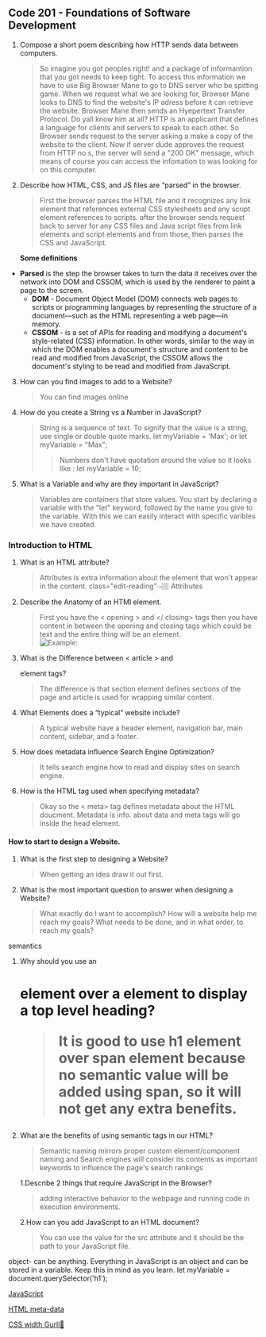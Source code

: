 ## Code 201 - Foundations of Software Development

1. Compose a short poem describing how HTTP sends data between computers.

   > So imagine you got peoples right! and a package of informantion that you got needs to keep tight. To access this information we have to use Big Browser Mane to go to DNS server who be spitting game. When we request what we are looking for, Browser Mane looks to DNS to find the website's IP adress before it can retrieve the website. Browser Mane then sends an Hyepertext Transfer Protocol. Do yall know him at all? HTTP is an applicant that defines a language for clients and servers to speak to each other. So Browser sends request to the server asking a make a copy of the website to the client. Now if server dude approves the request from HTTP no s, the server will send a "200 OK" message, which means of course you can access the infomation to was looking for on this computer.

2. Describe how HTML, CSS, and JS files are “parsed” in the browser.

   > First the browser parses the HTML file and it recognizes any link element that references external CSS stylesheets and any script element references to scripts. after the browser sends request back to server for any CSS files and Java script files from link elements and script elements and from those, then parses the CSS and JavaScript.

   **Some definitions** </br>

- **Parsed** is the step the browser takes to turn the data it receives over the network into DOM and CSSOM, which is used by the renderer to paint a page to the screen. </br>
  - **DOM** - Document Object Model (DOM) connects web pages to scripts or programming languages by representing the structure of a document—such as the HTML representing a web page—in memory. </br>
  - **CSSOM** - is a set of APIs for reading and modifying a document's style-related (CSS) information. In other words, similar to the way in which the DOM enables a document's structure and content to be read and modified from JavaScript, the CSSOM allows the document's styling to be read and modified from JavaScript.

3. How can you find images to add to a Website?

   > You can find images online

4. How do you create a String vs a Number in JavaScript?

   > String is a sequence of text. To signify that the value is a string, use single or double quote marks. let myVariable = 'Max'; or let myVariable = "Max";
   >
   > > Numbers don't have quotation around the value so it looks like : let myVariable = 10;

5. What is a Variable and why are they important in JavaScript?
   > Variables are containers that store values. You start by declaring a variable with the "let" keyword, followed by the name you give to the variable. With this we can easily interact with specific varibles we have created.

### Introduction to HTML

1. What is an HTML attribute?

   > Attributes is extra information about the element that won't appear in the content. class="edit-reading"👈🏽 Attributes

2. Describe the Anatomy of an HTMl element.

   > First you have the < opening > and </ closing> tags then you have content in between the opening and closing tags which could be text and the entire thing will be an element.  
   > ![Example:](https://developer.mozilla.org/en-US/docs/Learn/HTML/Introduction_to_HTML/Getting_started/grumpy-cat-small.png) </br>

3. What is the Difference between < article > and <section > element tags?

   > The difference is that section element defines sections of the page and article is used for wrapping similar content.

4. What Elements does a “typical” website include?

   > A typical website have a header element, navigation bar, main content, sidebar, and a footer.

5. How does metadata influence Search Engine Optimization?

   > It tells search engine how to read and display sites on search engine.

6. How is the <meta> HTML tag used when specifying metadata?
   > Okay so the < meta> tag defines metadata about the HTML doucment. Metadata is info. about data and meta tags will go inside the head element.

#### How to start to design a Website.

1. What is the first step to designing a Website?

   > When getting an idea draw it out first.

2. What is the most important question to answer when designing a Website?
   > What exactly do I want to accomplish? How will a website help me reach my goals? What needs to be done, and in what order, to reach my goals?

semantics

1. Why should you use an <h1> element over a <span> element to display a top level heading?

   > It is good to use h1 element over span element because no semantic value will be added using span, so it will not get any extra benefits.

2. What are the benefits of using semantic tags in our HTML?

   > Semantic naming mirrors proper custom element/component naming and Search engines will consider its contents as important keywords to influence the page's search rankings

   1.Describe 2 things that require JavaScript in the Browser?

   > adding interactive behavior to the webpage and running code in execution environments.

   2.How can you add JavaScript to an HTML document?

   > You can use the value for the src attribute and it should be the path to your JavaScript file.

object- can be anything. Everything in JavaScript is an object and can be stored in a variable. Keep this in mind as you learn. let myVariable = document.querySelector('h1');

<!-- Add the following function to set the personalized greeting. This won't do anything yet, but this will change soon.

function setUserName() {
  const myName = prompt("Please enter your name.");
  localStorage.setItem("name", myName);
  myHeading.textContent = `Mozilla is cool, ${myName}`;
}

The setUserName() function contains a prompt() function, which displays a dialog box, similar to alert(). This prompt() function does more than alert(), asking the user to enter data, and storing it in a variable after the user clicks OK. In this case, we are asking the user to enter a name. Next, the code calls on an API localStorage, which allows us to store data in the browser and retrieve it later. We use localStorage's setItem() function to create and store a data item called 'name', setting its value to the myName variable which contains the user's entry for the name. Finally, we set the textContent of the heading to a string, plus the user's newly stored name.
Add the following condition block. We could call this initialization code, as it structures the app when it first loads.
if (!localStorage.getItem("name")) {
  setUserName();
} else {
  const storedName = localStorage.getItem("name");
  myHeading.textContent = `Mozilla is cool, ${storedName}`;
}
Copy to Clipboard
This first line of this block uses the negation operator (logical NOT, represented by the !) to check whether the name data exists. If not, the setUserName() function runs to create it. If it exists (that is, the user set a user name during a previous visit), we retrieve the stored name using getItem() and set the textContent of the heading to a string, plus the user's name, as we did inside setUserName().
Put this onclick event handler (below) on the button. When clicked, setUserName() runs. This allows the user to enter a different name by pressing the button.
myButton.onclick = () => {
  setUserName();
}; -->

[JavaScript](https://developer.mozilla.org/en-US/docs/Learn/Getting_started_with_the_web/JavaScript_basics)

<!-- <meta
  property="og:image"
  content="https://developer.mozilla.org/static/img/opengraph-logo.png" />
<meta
  property="og:description"
  content="The Mozilla Developer Network (MDN) provides
information about Open Web technologies including HTML, CSS, and APIs for both Web sites
and HTML Apps." />
<meta property="og:title" content="Mozilla Developer Network" /> -->

[HTML meta-data](https://developer.mozilla.org/en-US/docs/Learn/HTML/Introduction_to_HTML/The_head_metadata_in_HTML)

[CSS width Gurll👀](https://developer.mozilla.org/en-US/docs/Web/CSS/width)
